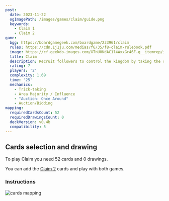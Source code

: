 ```yaml
---
post:
  date: 2023-11-22
  ogImagePath: /images/games/claim/guide.png
  keywords:
    - Claim 1
    - Claim 2
game:
  bgg: https://boardgamegeek.com/boardgame/233961/claim
  rules: https://cdn.1j1ju.com/medias/f6/35/f8-claim-rulebook.pdf
  image: https://cf.geekdo-images.com/XTnU0KdAC1l4WxxGr46F-g__itemrep/img/kiQ9zPnoW6FKOPwLbtgWXYBe4LQ=/fit-in/246x300/filters:strip_icc()/pic3714302.jpg
  title: Claim
  description: Recruit followers to control the kingdom by taking the right tricks.
  rating: 7
  players: '2'
  complexity: 1.69
  time: '25'
  mechanics:
    - Trick-taking
    - Area Majority / Influence
    - "Auction: Once Around"
    - Auction/Bidding
mapping:
  requiredCardsCount: 52
  requiredDrawingsCount: 0
  deckVersion: v0.4b
  compatibility: 5
---
```


## Cards selection and drawing

To play Claim you need 52 cards and 0 drawings.

You can add the [Claim 2](/games/claim-2) cards and play with both games.

### Instructions

![cards mapping](/images/games/claim/guide.png)
